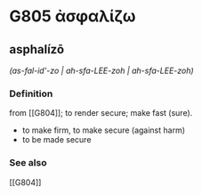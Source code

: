 # G805 ἀσφαλίζω

## asphalízō

_(as-fal-id'-zo | ah-sfa-LEE-zoh | ah-sfa-LEE-zoh)_

### Definition

from [[G804]]; to render secure; make fast (sure).

- to make firm, to make secure (against harm)
- to be made secure

### See also

[[G804]]

